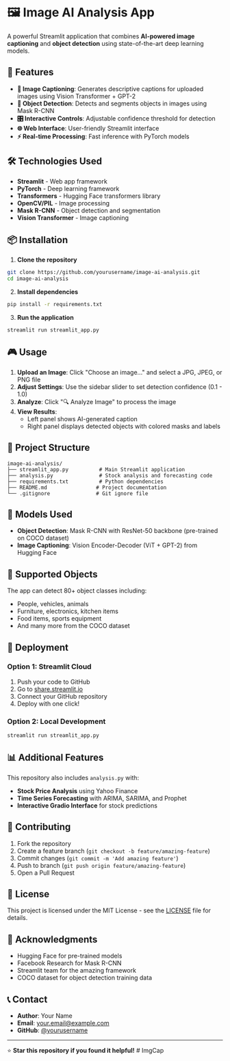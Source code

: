 # 🖼️ Image AI Analysis App

A powerful Streamlit application that combines **AI-powered image captioning** and **object detection** using state-of-the-art deep learning models.

## 🚀 Features

- **📝 Image Captioning**: Generates descriptive captions for uploaded images using Vision Transformer + GPT-2
- **🎯 Object Detection**: Detects and segments objects in images using Mask R-CNN
- **🎛️ Interactive Controls**: Adjustable confidence threshold for detection
- **🌐 Web Interface**: User-friendly Streamlit interface
- **⚡ Real-time Processing**: Fast inference with PyTorch models

## 🛠️ Technologies Used

- **Streamlit** - Web app framework
- **PyTorch** - Deep learning framework
- **Transformers** - Hugging Face transformers library
- **OpenCV/PIL** - Image processing
- **Mask R-CNN** - Object detection and segmentation
- **Vision Transformer** - Image captioning

## 📦 Installation

1. **Clone the repository**
```bash
git clone https://github.com/yourusername/image-ai-analysis.git
cd image-ai-analysis
```

2. **Install dependencies**
```bash
pip install -r requirements.txt
```

3. **Run the application**
```bash
streamlit run streamlit_app.py
```

## 🎮 Usage

1. **Upload an Image**: Click "Choose an image..." and select a JPG, JPEG, or PNG file
2. **Adjust Settings**: Use the sidebar slider to set detection confidence (0.1 - 1.0)
3. **Analyze**: Click "🔍 Analyze Image" to process the image
4. **View Results**: 
   - Left panel shows AI-generated caption
   - Right panel displays detected objects with colored masks and labels

## 📁 Project Structure

```
image-ai-analysis/
├── streamlit_app.py          # Main Streamlit application
├── analysis.py               # Stock analysis and forecasting code
├── requirements.txt          # Python dependencies
├── README.md                # Project documentation
└── .gitignore               # Git ignore file
```

## 🤖 Models Used

- **Object Detection**: Mask R-CNN with ResNet-50 backbone (pre-trained on COCO dataset)
- **Image Captioning**: Vision Encoder-Decoder (ViT + GPT-2) from Hugging Face

## 🎯 Supported Objects

The app can detect 80+ object classes including:
- People, vehicles, animals
- Furniture, electronics, kitchen items
- Food items, sports equipment
- And many more from the COCO dataset

## 🚀 Deployment

### Option 1: Streamlit Cloud
1. Push your code to GitHub
2. Go to [share.streamlit.io](https://share.streamlit.io)
3. Connect your GitHub repository
4. Deploy with one click!

### Option 2: Local Development
```bash
streamlit run streamlit_app.py
```

## 📊 Additional Features

This repository also includes `analysis.py` with:
- **Stock Price Analysis** using Yahoo Finance
- **Time Series Forecasting** with ARIMA, SARIMA, and Prophet
- **Interactive Gradio Interface** for stock predictions

## 🤝 Contributing

1. Fork the repository
2. Create a feature branch (`git checkout -b feature/amazing-feature`)
3. Commit changes (`git commit -m 'Add amazing feature'`)
4. Push to branch (`git push origin feature/amazing-feature`)
5. Open a Pull Request

## 📄 License

This project is licensed under the MIT License - see the [LICENSE](LICENSE) file for details.

## 🙏 Acknowledgments

- Hugging Face for pre-trained models
- Facebook Research for Mask R-CNN
- Streamlit team for the amazing framework
- COCO dataset for object detection training data

## 📞 Contact

- **Author**: Your Name
- **Email**: your.email@example.com
- **GitHub**: [@yourusername](https://github.com/yourusername)

---

⭐ **Star this repository if you found it helpful!**
#   I m g C a p  
 